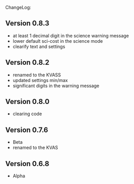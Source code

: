 ChangeLog:

## Version 0.8.3
 * at least 1 decimal digit
   in the science warning message
 * lower default sci-cost in the science mode
 * clearify text and settings

## Version 0.8.2
 * renamed to the KVASS
 * updated settings min/max
 * significant digits in the warning message

## Version 0.8.0
 * clearing code

## Version 0.7.6
 * Beta
 * renamed to the KVAS

## Version 0.6.8
 * Alpha